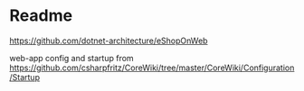 # Readme

https://github.com/dotnet-architecture/eShopOnWeb


web-app config and startup from 
https://github.com/csharpfritz/CoreWiki/tree/master/CoreWiki/Configuration/Startup
